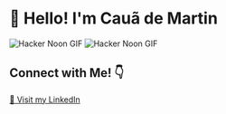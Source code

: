 # 👋 Hello! I'm Cauã de Martin

![Hacker Noon GIF](https://i.giphy.com/media/v1.Y2lkPTc5MGI3NjExdHRiNWYyMHBrMmptYTA3NjhjNXB6bTd4a2FyOXN6cGxlenJyZXJpdCZlcD12MV9pbnRlcm5hbF9naWZfYnlfaWQmY3Q9Zw/7u0xDii57oWIYuDQ7o/giphy.gif) ![Hacker Noon GIF](https://media.giphy.com/media/kH6CqYiquZawmU1HI6/giphy.gif?cid=790b7611d2uq39oxb4rx2gz9spprzleddmi8pmqx5najom8j&ep=v1_gifs_search&rid=giphy.gif&ct=g)

## Connect with Me! 👇

[🔗 Visit my LinkedIn](https://www.linkedin.com/in/cau%C3%A3-de-martin)

